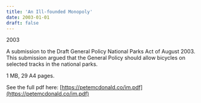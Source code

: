 ```yaml
---
title: 'An Ill-founded Monopoly'
date: 2003-01-01
draft: false
---
```

2003

A submission to the Draft General Policy National Parks Act of August 2003. This submission argued that the General Policy should allow bicycles on selected tracks in the national parks.

1 MB, 29 A4 pages.

See the full pdf here: [https://petemcdonald.co/im.pdf](https://petemcdonald.co/im.pdf)
